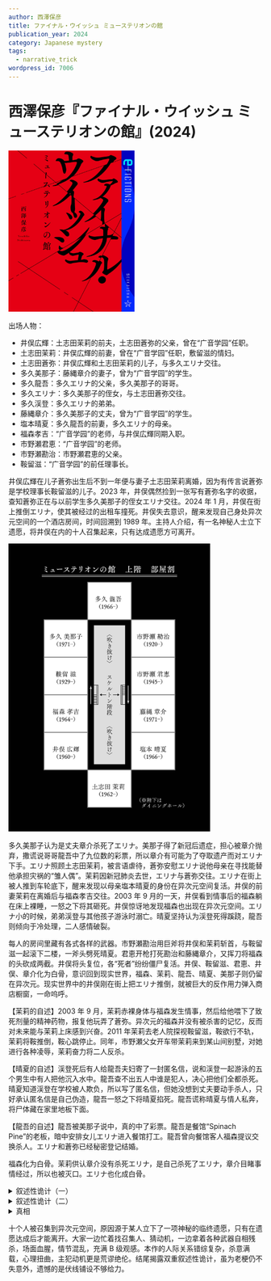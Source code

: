 ```yaml
---
author: 西澤保彦
title: ファイナル・ウイッシュ ミューステリオンの館
publication_year: 2024
category: Japanese mystery
tags:
  - narrative_trick
wordpress_id: 7006
---
```


# 西澤保彦『ファイナル・ウイッシュ ミューステリオンの館』(2024)

<img src=images/2024b_cover.jpg width=250/>

出场人物：
* 井俣広輝：土志田茉莉的前夫，土志田蒼弥的父亲，曾在“广音学园”任职。
* 土志田茉莉：井俣広輝的前妻，曾在“广音学园”任职，敷留滋的情妇。
* 土志田蒼弥：井俣広輝和土志田茉莉的儿子，与多久エリナ交往。
* 多久美那子：藤縄章介的妻子，曾为“广音学园”的学生。
* 多久龍吾：多久エリナ的父亲，多久美那子的哥哥。
* 多久エリナ：多久美那子的侄女，与土志田蒼弥交往。
* 多久渓登：多久エリナ的弟弟。
* 藤縄章介：多久美那子的丈夫，曾为“广音学园”的学生。
* 塩本晴夏：多久龍吾的前妻，多久エリナ的母亲。
* 福森孝吉：“广音学园”的老师，与井俣広輝同期入职。
* 市野瀬君恵：“广音学园”的老师。
* 市野瀬勘治：市野瀬君恵的父亲。
* 鞍留滋：“广音学园”的前任理事长。

井俣広輝在儿子蒼弥出生后不到一年便与妻子土志田茉莉离婚，因为有传言说蒼弥是学校理事长鞍留滋的儿子。2023 年，井俣偶然捡到一张写有蒼弥名字的收据，查知蒼弥正在与以前学生多久美那子的侄女エリナ交往。2024 年 1 月，井俣在街上推倒エリナ，使其被经过的出租车撞死。井俣失去意识，醒来发现自己身处异次元空间的一个酒店房间，时间回溯到 1989 年。主持人介绍，有一名神秘人士立下遗愿，将井俣在内的十人召集起来，只有达成遗愿方可离开。

<img src=images/2024b_map.jpg width=400/>

多久美那子认为是丈夫章介杀死了エリナ。美那子得了新冠后遗症，担心被章介抛弃，撒谎说哥哥龍吾中了九位数的彩票，所以章介有可能为了夺取遗产而对エリナ下手。エリナ照顾土志田茉莉，被言语虐待，蒼弥安慰エリナ说他母亲在寻找能替他承担灾祸的“雏人偶”。茉莉因新冠肺炎去世，エリナ与蒼弥交往。エリナ在街上被人推到车轮底下，醒来发现以母亲塩本晴夏的身份在异次元空间复活。井俣的前妻茉莉在离婚后与福森孝吉交往。2003 年 9 月的一天，井俣看到情事后的福森躺在床上裸睡，一怒之下将其砸死。井俣惊讶地发现福森也出现在异次元空间。エリナ小的时候，弟弟渓登与其他孩子游泳时溺亡。晴夏坚持认为渓登死得蹊跷，龍吾则倾向于冷处理，二人感情破裂。

每人的房间里藏有各式各样的武器。市野瀬勘治用巨斧将井俣和茉莉斩首，与鞍留滋一起滚下二楼，一斧头劈死晴夏。君恵开枪打死勘治和藤縄章介，又挥刀将福森的头砍成两截。井俣将头复位，各“死者”纷纷僵尸复活。井俣、鞍留滋、君恵、井俣、章介化为白骨，意识回到现实世界，福森、茉莉、龍吾、晴夏、美那子则仍留在异次元。现实世界中的井俣刚在街上把エリナ推倒，就被巨大的反作用力弹入商店橱窗，一命呜呼。

【茉莉的自述】2003 年 9 月，茉莉赤裸身体与福森发生情事，然后给他喂下了致死剂量的精神药物，报复他玩弄了蒼弥。异次元的福森并没有被杀害的记忆，反而对未来能与茉莉上床感到兴奋。2011 年茉莉去老人院探视鞍留滋，鞍欲行不轨，茉莉将鞍推倒，鞍心跳停止。同年，市野瀬父女开车带茉莉来到某山间别墅，对她进行各种凌辱，茉莉奋力将二人反杀。

【晴夏的自述】渓登死后有人给龍吾夫妇寄了一封匿名信，说和渓登一起游泳的五个男生中有人把他沉入水中。龍吾查不出五人中谁是犯人，决心把他们全都杀死。晴夏知道渓登在学校被人欺负，所以写了匿名信，但她没想到丈夫要动手杀人，只好承认匿名信是自己伪造，龍吾一怒之下将晴夏掐死。龍吾谎称晴夏与情人私奔，将尸体藏在家里地板下面。

【龍吾的自述】龍吾被美那子说中，真的中了彩票。龍吾是餐馆“Spinach Pine”的老板，暗中安排女儿エリナ进入餐馆打工。龍吾曾向餐馆客人福森提议交换杀人。エリナ和蒼弥已经秘密登记结婚。

福森化为白骨。茉莉供认章介没有杀死エリナ，是自己杀死了エリナ，章介目睹事情经过，所以也被灭口。エリナ也化成白骨。

<details><summary>叙述性诡计（一）</summary>
异次元空间的土志田茉莉其实是土志田蒼弥，他借用了茉莉的身体。
</details>

<details><summary>叙述性诡计（二）</summary>
以下两起事件看起来像是同一事件，但其实是两起独立事件：
* 蒼弥把エリナ推到车轮底下。
* 井俣误将女装的蒼弥当成是エリナ，把他推到车轮底下。
</details>

<details><summary>真相</summary>
土志田蒼弥立下遗愿，召集所有被他杀害的人，想要亲自向他们道歉。蒼弥的犯行如下：
* 用大量精神药物杀死福森。
* 在老人院推倒鞍留滋，鞍心跳停止。
* 被市野瀬父女拘束凌辱，将二人反杀。
* 杀死龍吾，伪装成自杀上吊，留下假遗书，目的是为了让エリナ继承遗产，自己再侵吞エリナ的财产。
* 在马路上推倒エリナ，让她被迎面的车撞死。
* 杀害エリナ时不慎被章介和美那子目击，于是又刺杀了章介和美那子。（美那子得以幸存，但也被召集到异次元。）
* 第二年新年，井俣误将女装的蒼弥当成是エリナ，把他推到车轮底下，井俣本人也被反作用力弹到橱窗上撞死。蒼弥虽然没有杀死井俣，但井俣的死与他间接相关。

五个游泳男孩中有一人是章介和第二任妻子的儿子，美那子为了报复章介，给龍吾夫妇寄了匿名信。
</details>

十个人被召集到异次元空间，原因源于某人立下了一项神秘的临终遗愿，只有在遗愿达成后才能离开。大家一边忙着找召集人、猜动机，一边拿着各种武器自相残杀，场面血腥，情节混乱，充满 B 级观感。本作的人际关系错综复杂，杀意满载，心理扭曲，主犯动机更是荒谬绝伦。结尾揭露双重叙述性诡计，虽为老梗仍不失意外，遗憾的是伏线铺设不够给力。